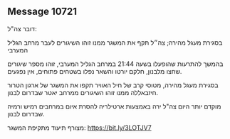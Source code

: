 ## Message 10721

דובר צה"ל:

בסגירת מעגל מהירה; צה״ל תקף את המשגר ממנו זוהו השיגורים לעבר מרחב הגליל המערבי

בהמשך להתרעות שהופעלו בשעה 21:44 במרחב הגליל המערבי, זוהו מספר שיגורים שחצו מלבנון, חלקם יורטו והשאר נפלו בשטחים פתוחים, אין נפגעים.

בסגירת מעגל מהירה, מטוסי קרב של חיל האוויר תקפו את המשגר של ארגון הטרור חיזבאללה ממנו זוהו השיגורים ממרחב יאטר שבדרום לבנון.

מוקדם יותר היום צה"ל ירה באמצעות ארטילריה להסרת איום במרחבים רמיש ורמיה שבדרום לבנון.

מצורף תיעוד מתקיפת המשגר: https://bit.ly/3LOTJV7

